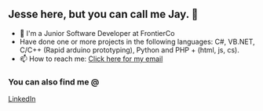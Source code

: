 ## Jesse here, but you can call me Jay. 👋

- 🔭 I'm a Junior Software Developer at FrontierCo
- Have done one or more projects in the following languages: C#, VB.NET, C/C++ (Rapid arduino prototyping), Python and PHP + (html, js, cs).
- 📫 How to reach me: <a href="mailto:jessedaviids@gmail.com">Click here for my email</a>

### You can also find me @
[LinkedIn](https://www.linkedin.com/in/jesse-davids-77a13a192/)

